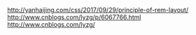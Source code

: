 http://yanhaijing.com/css/2017/09/29/principle-of-rem-layout/
http://www.cnblogs.com/lyzg/p/6067766.html
http://www.cnblogs.com/lyzg/
